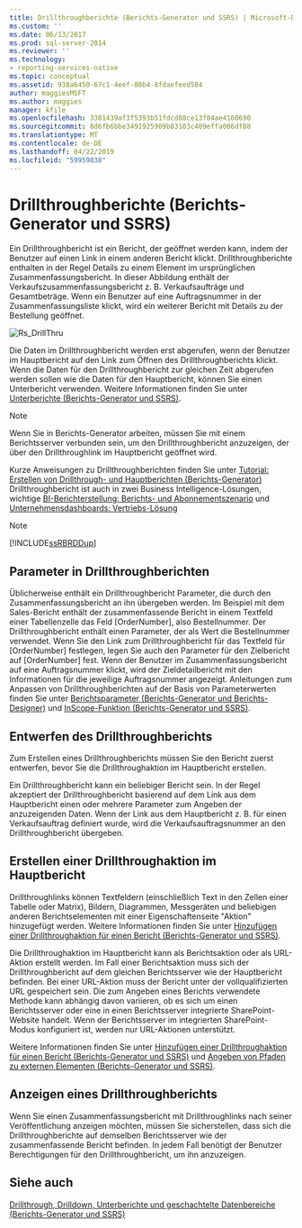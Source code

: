 ```yaml
---
title: Drillthroughberichte (Berichts-Generator und SSRS) | Microsoft-Dokumentation
ms.custom: ''
ms.date: 06/13/2017
ms.prod: sql-server-2014
ms.reviewer: ''
ms.technology:
- reporting-services-native
ms.topic: conceptual
ms.assetid: 938a6450-67c1-4eef-80b4-8fdaefeed584
author: maggiesMSFT
ms.author: maggies
manager: kfile
ms.openlocfilehash: 3381439af3f5393b51fdcd88ce13f04ae4160690
ms.sourcegitcommit: 8d6fb6bbe3491925909b83103c409effa006df88
ms.translationtype: MT
ms.contentlocale: de-DE
ms.lasthandoff: 04/22/2019
ms.locfileid: "59959838"
---
```

# <a name="drillthrough-reports-report-builder-and-ssrs"></a>Drillthroughberichte (Berichts-Generator und SSRS)
  Ein Drillthroughbericht ist ein Bericht, der geöffnet werden kann, indem der Benutzer auf einen Link in einem anderen Bericht klickt. Drillthroughberichte enthalten in der Regel Details zu einem Element im ursprünglichen Zusammenfassungsbericht. In dieser Abbildung enthält der Verkaufszusammenfassungsbericht z. B. Verkaufsaufträge und Gesamtbeträge. Wenn ein Benutzer auf eine Auftragsnummer in der Zusammenfassungsliste klickt, wird ein weiterer Bericht mit Details zu der Bestellung geöffnet.  
  
 ![Rs_DrillThru](../media/rs-drillthru.gif "Rs_DrillThru")  
  
 Die Daten im Drillthroughbericht werden erst abgerufen, wenn der Benutzer im Hauptbericht auf den Link zum Öffnen des Drillthroughberichts klickt. Wenn die Daten für den Drillthroughbericht zur gleichen Zeit abgerufen werden sollen wie die Daten für den Hauptbericht, können Sie einen Unterbericht verwenden. Weitere Informationen finden Sie unter [Unterberichte (Berichts-Generator und SSRS)](subreports-report-builder-and-ssrs.md).  
  
> [!NOTE]  
>  Wenn Sie in Berichts-Generator arbeiten, müssen Sie mit einem Berichtsserver verbunden sein, um den Drillthroughbericht anzuzeigen, der über den Drillthroughlink im Hauptbericht geöffnet wird.  
  
 Kurze Anweisungen zu Drillthroughberichten finden Sie unter [Tutorial: Erstellen von Drillthrough- und Hauptberichten &#40;Berichts-Generator&#41;](../tutorial-creating-drillthrough-and-main-reports-report-builder.md) Drillthroughbericht ist auch in zwei Business Intelligence-Lösungen, wichtige [BI-Berichterstellung: Berichts- und Abonnementszenario](https://technet.microsoft.com/bi/ff769487.aspx) und [Unternehmensdashboards: Vertriebs-Lösung](https://technet.microsoft.com/bi/ff643005.aspx)  
  
> [!NOTE]  
>  [!INCLUDE[ssRBRDDup](../../includes/ssrbrddup-md.md)]  
  
## <a name="parameters-in-drillthrough-reports"></a>Parameter in Drillthroughberichten  
 Üblicherweise enthält ein Drillthroughbericht Parameter, die durch den Zusammenfassungsbericht an ihn übergeben werden. Im Beispiel mit dem Sales-Bericht enthält der zusammenfassende Bericht in einem Textfeld einer Tabellenzelle das Feld [OrderNumber], also Bestellnummer. Der Drillthroughbericht enthält einen Parameter, der als Wert die Bestellnummer verwendet. Wenn Sie den Link zum Drillthroughbericht für das Textfeld für [OrderNumber] festlegen, legen Sie auch den Parameter für den Zielbericht auf [OrderNumber] fest. Wenn der Benutzer im Zusammenfassungsbericht auf eine Auftragsnummer klickt, wird der Zieldetailbericht mit den Informationen für die jeweilige Auftragsnummer angezeigt. Anleitungen zum Anpassen von Drillthroughberichten auf der Basis von Parameterwerten finden Sie unter [Berichtsparameter (Berichts-Generator und Berichts-Designer)](report-parameters-report-builder-and-report-designer.md) und [InScope-Funktion (Berichts-Generator und SSRS)](report-builder-functions-inscope-function.md).  
  
## <a name="designing-the-drillthrough-report"></a>Entwerfen des Drillthroughberichts  
 Zum Erstellen eines Drillthroughberichts müssen Sie den Bericht zuerst entwerfen, bevor Sie die Drillthroughaktion im Hauptbericht erstellen.  
  
 Ein Drillthroughbericht kann ein beliebiger Bericht sein. In der Regel akzeptiert der Drillthroughbericht basierend auf dem Link aus dem Hauptbericht einen oder mehrere Parameter zum Angeben der anzuzeigenden Daten. Wenn der Link aus dem Hauptbericht z. B. für einen Verkaufsauftrag definiert wurde, wird die Verkaufsauftragsnummer an den Drillthroughbericht übergeben.  
  
## <a name="creating-a-drillthrough-action-in-the-main-report"></a>Erstellen einer Drillthroughaktion im Hauptbericht  
 Drillthroughlinks können Textfeldern (einschließlich Text in den Zellen einer Tabelle oder Matrix), Bildern, Diagrammen, Messgeräten und beliebigen anderen Berichtselementen mit einer Eigenschaftenseite "Aktion" hinzugefügt werden. Weitere Informationen finden Sie unter [Hinzufügen einer Drillthroughaktion für einen Bericht (Berichts-Generator und SSRS)](add-a-drillthrough-action-on-a-report-report-builder-and-ssrs.md).  
  
 Die Drillthroughaktion im Hauptbericht kann als Berichtsaktion oder als URL-Aktion erstellt werden. Im Fall einer Berichtsaktion muss sich der Drillthroughbericht auf dem gleichen Berichtsserver wie der Hauptbericht befinden. Bei einer URL-Aktion muss der Bericht unter der vollqualifizierten URL gespeichert sein. Die zum Angeben eines Berichts verwendete Methode kann abhängig davon variieren, ob es sich um einen Berichtsserver oder eine in einen Berichtsserver integrierte SharePoint-Website handelt. Wenn der Berichtsserver im integrierten SharePoint-Modus konfiguriert ist, werden nur URL-Aktionen unterstützt.  
  
 Weitere Informationen finden Sie unter [Hinzufügen einer Drillthroughaktion für einen Bericht &#40;Berichts-Generator und SSRS&#41;](add-a-drillthrough-action-on-a-report-report-builder-and-ssrs.md) und [Angeben von Pfaden zu externen Elementen &#40;Berichts-Generator und SSRS&#41;](specifying-paths-to-external-items-report-builder-and-ssrs.md).  
  
## <a name="viewing-a-drillthrough-report"></a>Anzeigen eines Drillthroughberichts  
 Wenn Sie einen Zusammenfassungsbericht mit Drillthroughlinks nach seiner Veröffentlichung anzeigen möchten, müssen Sie sicherstellen, dass sich die Drillthroughberichte auf demselben Berichtsserver wie der zusammenfassende Bericht befinden. In jedem Fall benötigt der Benutzer Berechtigungen für den Drillthroughbericht, um ihn anzuzeigen.  
  
## <a name="see-also"></a>Siehe auch  
 [Drillthrough, Drilldown, Unterberichte und geschachtelte Datenbereiche &#40;Berichts-Generator und SSRS&#41;](drillthrough-drilldown-subreports-and-nested-data-regions.md)  
  
  
